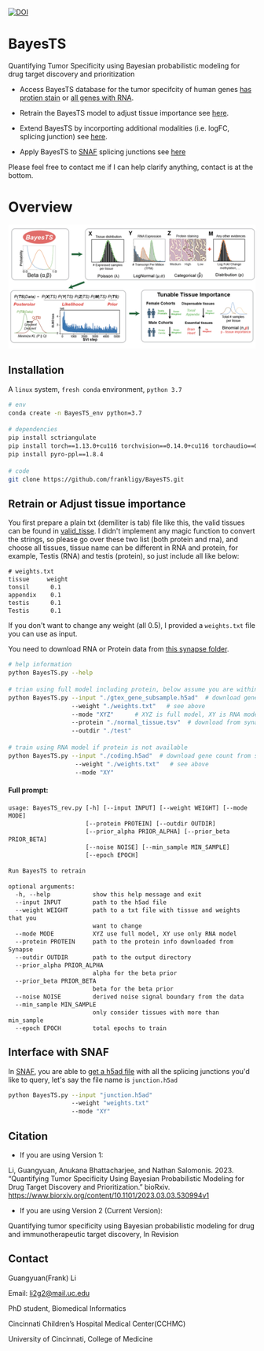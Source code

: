 [![DOI](https://zenodo.org/badge/605715442.svg)](https://doi.org/10.5281/zenodo.13922316)


# BayesTS
Quantifying Tumor Specificity using Bayesian probabilistic modeling for drug target discovery and prioritization

 - Access BayesTS database for the tumor specifcity of human genes [has protien stain](./database/full_results_XYZ.txt) or [all genes with RNA](./database/full_results_XY.txt).

 - Retrain the BayesTS model to adjust tissue importance see [here](https://github.com/frankligy/BayesTS?tab=readme-ov-file#retrain-or-adjust-tissue-importance).

 - Extend BayesTS by incorporting additional modalities (i.e. logFC, splicing junction) see [here](https://github.com/frankligy/BayesTS/tree/main/extension).

 - Apply BayesTS to [SNAF](https://github.com/frankligy/SNAF) splicing junctions see [here](https://github.com/frankligy/BayesTS?tab=readme-ov-file#interface-with-snaf)

 Please feel free to contact me if I can help clarify anything, contact is at the bottom.


 # Overview

 ![overview](./images/fig1.png)


 ## Installation

A `linux` system, `fresh conda` environment, `python 3.7`

 ```bash
# env
conda create -n BayesTS_env python=3.7

# dependencies
pip install sctriangulate
pip install torch==1.13.0+cu116 torchvision==0.14.0+cu116 torchaudio==0.13.0 --extra-index-url https://download.pytorch.org/whl/cu116
pip install pyro-ppl==1.8.4

# code
git clone https://github.com/frankligy/BayesTS.git
 ```

 ## Retrain or Adjust tissue importance

 You first prepare a plain txt (demiliter is tab) file like this, the valid tissues can be found in [valid_tisse](./database/valid_tissues.csv). I didn't implement any magic function to convert the strings, so please go over these two list (both protein and rna), and choose all tissues, tissue name can be different in RNA and protein, for example, Testis (RNA) and testis (protein), so just include all like below:

 ```
# weights.txt
tissue     weight
tonsil      0.1
appendix    0.1
testis      0.1
Testis      0.1
 ```

If you don't want to change any weight (all 0.5), I provided a `weights.txt` file you can use as input.

You need to download RNA or Protein data from [this synapse folder](https://www.synapse.org/Synapse:syn61670083).

```bash
# help information
python BayesTS.py --help

# trian using full model including protein, below assume you are within BayesTS code folder, but modify accordingly
python BayesTS.py --input "./gtex_gene_subsample.h5ad"  # download gene count from synapse
                  --weight "./weights.txt"   # see above
                  --mode "XYZ"      # XYZ is full model, XY is RNA model
                  --protein "./normal_tissue.tsv"  # download from synapses
                  --outdir "./test"

# train using RNA model if protein is not available
python BayesTS.py --input "./coding.h5ad"  # download gene count from synapse
                   --weight "./weights.txt"   # see above
                   --mode "XY"                   
```

#### Full prompt:

```
usage: BayesTS_rev.py [-h] [--input INPUT] [--weight WEIGHT] [--mode MODE]
                      [--protein PROTEIN] [--outdir OUTDIR]
                      [--prior_alpha PRIOR_ALPHA] [--prior_beta PRIOR_BETA]
                      [--noise NOISE] [--min_sample MIN_SAMPLE]
                      [--epoch EPOCH]

Run BayesTS to retrain

optional arguments:
  -h, --help            show this help message and exit
  --input INPUT         path to the h5ad file
  --weight WEIGHT       path to a txt file with tissue and weights that you
                        want to change
  --mode MODE           XYZ use full model, XY use only RNA model
  --protein PROTEIN     path to the protein info downloaded from Synapse
  --outdir OUTDIR       path to the output directory
  --prior_alpha PRIOR_ALPHA
                        alpha for the beta prior
  --prior_beta PRIOR_BETA
                        beta for the beta prior
  --noise NOISE         derived noise signal boundary from the data
  --min_sample MIN_SAMPLE
                        only consider tissues with more than min_sample
  --epoch EPOCH         total epochs to train
```



## Interface with SNAF

In [SNAF](https://github.com/frankligy/SNAF), you are able to [get a h5ad file](https://snaf.readthedocs.io/en/latest/api.html#get-all-normal-h5ad) with all the splicing junctions you'd like to query, let's say the file name is `junction.h5ad`

```bash
python BayesTS.py --input "junction.h5ad"
                  --weight "weights.txt"
                  --mode "XY"
```


## Citation

- If you are using Version 1:

Li, Guangyuan, Anukana Bhattacharjee, and Nathan Salomonis. 2023. “Quantifying Tumor Specificity Using Bayesian Probabilistic Modeling for Drug Target Discovery and Prioritization.” bioRxiv. https://www.biorxiv.org/content/10.1101/2023.03.03.530994v1

- If you are using Version 2 (Current Version):

Quantifying tumor specificity using Bayesian probabilistic modeling for drug and immunotherapeutic target discovery, In Revision

## Contact

Guangyuan(Frank) Li

Email: li2g2@mail.uc.edu

PhD student, Biomedical Informatics

Cincinnati Children’s Hospital Medical Center(CCHMC)

University of Cincinnati, College of Medicine

